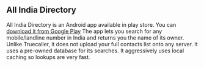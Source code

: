 ## All India Directory
All India Directory is an Android app available in play store. You can [download it from Google Play](https://play.google.com/store/apps/details?id=in.techbeat.AllIndiaDirectory)
The app lets you search for any mobile/landline number in India and returns you the name of its owner. Unlike Truecaller, it does not upload your full contacts list onto any server.
It uses a pre-owned database for its searches. It aggressively uses local caching so lookups are very fast.
